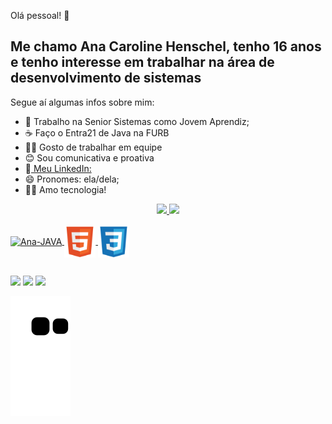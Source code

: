 Olá pessoal! 👋


<h2>Me chamo Ana Caroline Henschel, tenho 16 anos e tenho interesse em trabalhar na área de desenvolvimento de sistemas</h2>
Segue aí algumas infos sobre mim:

- 💼 Trabalho na Senior Sistemas como Jovem Aprendiz;
- ☕ Faço o Entra21 de Java na FURB
- 🙋‍♀️ Gosto de trabalhar em equipe
- 😊 Sou comunicativa e proativa
- 📢<a href= 'https://www.linkedin.com/in/ana-caroline-h-72b2811ba/'> Meu LinkedIn:</a>
- 😄 Pronomes: ela/dela;
- 👩‍💻 Amo tecnologia!

<div align="center">
  <a href="https://github.com/anahenschel">
  <img height="180em" src="https://github-readme-stats.vercel.app/api?username=anahenschel&show_icons=true&theme=dracula&include_all_commits=true&count_private=true"/>
  <img height="180em" src="https://github-readme-stats.vercel.app/api/top-langs/?username=anahenschel&layout=compact&langs_count=7&theme=dracula"/>
</div>
<div style="display: inline_block"><br>
 <img align="center" alt= "Ana-JAVA" height="65" width="65" src="https://cdn.jsdelivr.net/gh/devicons/devicon/icons/java/java-original-wordmark.svg">
  <img align="center" alt="Ana-HTML" height="50" width="50" src="https://raw.githubusercontent.com/devicons/devicon/master/icons/html5/html5-original.svg">
  <img align="center" alt="Ana-CSS" height="50" width="50" src="https://raw.githubusercontent.com/devicons/devicon/master/icons/css3/css3-original.svg">    
</div>  
 
  
  ##
 
<div>
  <a href="https://www.instagram.com/anaa.ch__/" target="_blank"><img src="https://img.shields.io/badge/-Instagram-%23E4405F?style=for-the-badge&logo=instagram&logoColor=white" target="_blank"></a>
  <a href = "mailto:anahenschel93@gmail.com"><img src="https://img.shields.io/badge/-Gmail-%23333?style=for-the-badge&logo=gmail&logoColor=white" target="_blank"></a>
  <a href="https://www.linkedin.com/in/ana-caroline-h-72b2811ba/" target="_blank"><img src="https://img.shields.io/badge/-LinkedIn-%230077B5?style=for-the-badge&logo=linkedin&logoColor=white" target="_blank"></a> 
 
  ![Snake animation](https://github.com/anahenschel/anahenschel/blob/output/github-contribution-grid-snake.svg)
 
</div>



